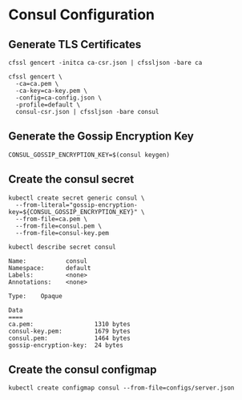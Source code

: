 # Consul Configuration

## Generate TLS Certificates

```
cfssl gencert -initca ca-csr.json | cfssljson -bare ca
```

```
cfssl gencert \
  -ca=ca.pem \
  -ca-key=ca-key.pem \
  -config=ca-config.json \
  -profile=default \
  consul-csr.json | cfssljson -bare consul
```

## Generate the Gossip Encryption Key

```
CONSUL_GOSSIP_ENCRYPTION_KEY=$(consul keygen)
```

## Create the consul secret

```
kubectl create secret generic consul \
  --from-literal="gossip-encryption-key=${CONSUL_GOSSIP_ENCRYPTION_KEY}" \
  --from-file=ca.pem \
  --from-file=consul.pem \
  --from-file=consul-key.pem
```

```
kubectl describe secret consul
```
```
Name:           consul
Namespace:      default
Labels:         <none>
Annotations:    <none>

Type:    Opaque

Data
====
ca.pem:                 1310 bytes
consul-key.pem:         1679 bytes
consul.pem:             1464 bytes
gossip-encryption-key:  24 bytes
```

## Create the consul configmap

```
kubectl create configmap consul --from-file=configs/server.json
```
